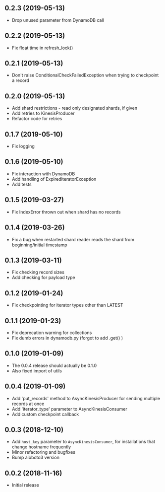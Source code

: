 ## 0.2.3 (2019-05-13)

- Drop unused parameter from DynamoDB call

## 0.2.2 (2019-05-13)

- Fix float time in refresh_lock()

## 0.2.1 (2019-05-13)

- Don't raise ConditionalCheckFailedException when trying to checkpoint a record 

## 0.2.0 (2019-05-13)

- Add shard restrictions - read only designated shards, if given
- Add retries to KinesisProducer
- Refactor code for retries

## 0.1.7 (2019-05-10)

- Fix logging

## 0.1.6 (2019-05-10)

- Fix interaction with DynamoDB
- Add handling of ExpiredIteratorException
- Add tests

## 0.1.5 (2019-03-27)

- Fix IndexError thrown out when shard has no records

## 0.1.4 (2019-03-26)

- Fix a bug when restarted shard reader reads the shard from beginning/initial timestamp

## 0.1.3 (2019-03-11)

- Fix checking record sizes
- Add checking for payload type

## 0.1.2 (2019-01-24)

- Fix checkpointing for iterator types other than LATEST 

## 0.1.1 (2019-01-23)

- Fix deprecation warning for collections
- Fix dumb errors in dynamodb.py (forgot to add .get() )

## 0.1.0 (2019-01-09)

- The 0.0.4 release should actually be 0.1.0
- Also fixed import of utils

## 0.0.4 (2019-01-09)

- Add 'put_records' method to AsyncKinesisProducer for sending multiple records at once
- Add 'iterator_type' parameter to AsyncKinesisConsumer
- Add custom checkpoint callback

## 0.0.3 (2018-12-10)

- Add `host_key` parameter to `AsyncKinesisConsumer`, for installations that change hostname frequently 
- Minor refactoring and bugfixes
- Bump aioboto3 version

## 0.0.2 (2018-11-16)

- Initial release
